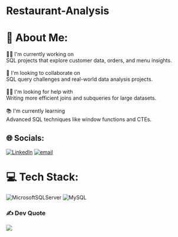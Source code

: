 # Restaurant-Analysis
# 💫 About Me:
👩‍💻 I'm currently working on  <br>SQL projects that explore customer data, orders, and menu insights.  <br><br>🤝 I'm looking to collaborate on  <br>SQL query challenges and real-world data analysis projects.  <br><br>🙋‍♀️ I'm looking for help with  <br>Writing more efficient joins and subqueries for large datasets.  <br><br>📚 I'm currently learning  <br>Advanced SQL techniques like window functions and CTEs. 


## 🌐 Socials:
[![LinkedIn](https://img.shields.io/badge/LinkedIn-%230077B5.svg?logo=linkedin&logoColor=white)](https://linkedin.com/in/melissa-kumar) [![email](https://img.shields.io/badge/Email-D14836?logo=gmail&logoColor=white)](mailto:melissakumar32@gmail.com) 

# 💻 Tech Stack:
![MicrosoftSQLServer](https://img.shields.io/badge/Microsoft%20SQL%20Server-CC2927?style=for-the-badge&logo=microsoft%20sql%20server&logoColor=white) ![MySQL](https://img.shields.io/badge/mysql-4479A1.svg?style=for-the-badge&logo=mysql&logoColor=white)

### ✍️ Dev Quote
![](https://quotes-github-readme.vercel.app/api?type=horizontal&theme=tokyonight) 

<!-- Proudly created with GPRM ( https://gprm.itsvg.in ) -->
